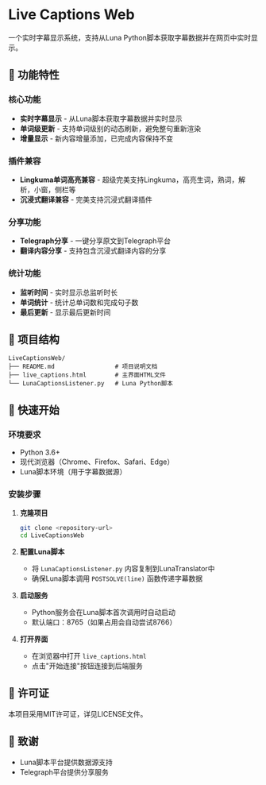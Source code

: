 # Live Captions Web

一个实时字幕显示系统，支持从Luna Python脚本获取字幕数据并在网页中实时显示。

## 🌟 功能特性

### 核心功能
- **实时字幕显示** - 从Luna脚本获取字幕数据并实时显示
- **单词级更新** - 支持单词级别的动态刷新，避免整句重新渲染
- **增量显示** - 新内容增量添加，已完成内容保持不变

### 插件兼容
- **Lingkuma单词高亮兼容** - 超级完美支持Lingkuma，高亮生词，熟词，解析，小窗，侧栏等
- **沉浸式翻译兼容** - 完美支持沉浸式翻译插件

### 分享功能
- **Telegraph分享** - 一键分享原文到Telegraph平台
- **翻译内容分享** - 支持包含沉浸式翻译内容的分享

### 统计功能
- **监听时间** - 实时显示总监听时长
- **单词统计** - 统计总单词数和完成句子数
- **最后更新** - 显示最后更新时间

## 📁 项目结构

```
LiveCaptionsWeb/
├── README.md                 # 项目说明文档
├── live_captions.html        # 主界面HTML文件
└── LunaCaptionsListener.py   # Luna Python脚本
```

## 🚀 快速开始

### 环境要求
- Python 3.6+
- 现代浏览器（Chrome、Firefox、Safari、Edge）
- Luna脚本环境（用于字幕数据源）

### 安装步骤

1. **克隆项目**
   ```bash
   git clone <repository-url>
   cd LiveCaptionsWeb
   ```

2. **配置Luna脚本**
   - 将 `LunaCaptionsListener.py` 内容复制到LunaTranslator中
   - 确保Luna脚本调用 `POSTSOLVE(line)` 函数传递字幕数据

3. **启动服务**
   - Python服务会在Luna脚本首次调用时自动启动
   - 默认端口：8765（如果占用会自动尝试8766）

4. **打开界面**
   - 在浏览器中打开 `live_captions.html`
   - 点击"开始连接"按钮连接到后端服务


## 📄 许可证

本项目采用MIT许可证，详见LICENSE文件。

## 🙏 致谢

- Luna脚本平台提供数据源支持
- Telegraph平台提供分享服务
